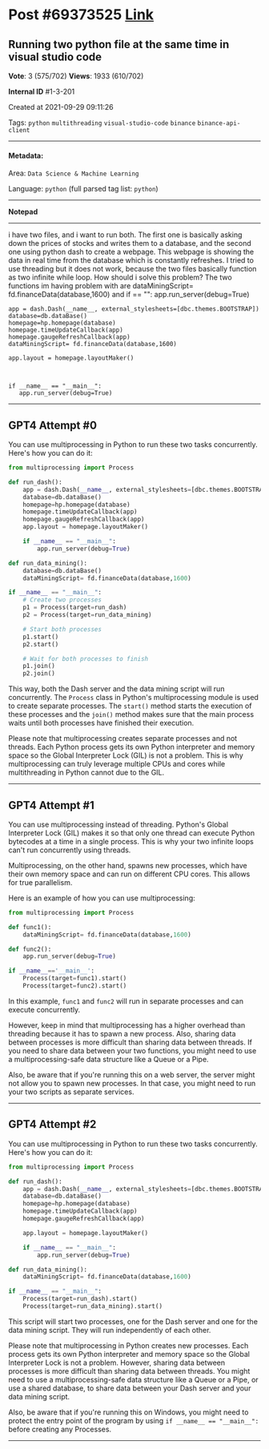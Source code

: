 
# Post \#69373525 [Link](https://stackoverflow.com/questions/69373525/)

## Running two python file at the same time in visual studio code

**Vote**: 3 (575/702) **Views**: 1933 (610/702) 

**Internal ID** \#1-3-201

Created at 2021-09-29 09:11:26

Tags: `python` `multithreading` `visual-studio-code` `binance` `binance-api-client`

----------

#### Metadata:

Area: `Data Science & Machine Learning`

Language: `python` (full parsed tag list: `python`)

----------

**Notepad**


----------

i have two files, and i want to run both. The first one is basically asking down the prices of stocks and writes them to a database, and the second one using python dash to create a webpage. This webpage is showing the data in real time from the database which is constantly refreshes. I tried to use threading but it does not work, because the two files basically function as two infinite while loop. How should i solve this problem?
The two functions im having problem with are
dataMiningScript= fd.financeData(database,1600)
and
if  == "":
app.run_server(debug=True)
```
app = dash.Dash(__name__, external_stylesheets=[dbc.themes.BOOTSTRAP])
database=db.dataBase()
homepage=hp.homepage(database)
homepage.timeUpdateCallback(app)
homepage.gaugeRefreshCallback(app)
dataMiningScript= fd.financeData(database,1600)

app.layout = homepage.layoutMaker()



if __name__ == "__main__":
   app.run_server(debug=True)
```



----------
        
## GPT4 Attempt \#0

You can use multiprocessing in Python to run these two tasks concurrently. Here's how you can do it:

```python
from multiprocessing import Process

def run_dash():
    app = dash.Dash(__name__, external_stylesheets=[dbc.themes.BOOTSTRAP])
    database=db.dataBase()
    homepage=hp.homepage(database)
    homepage.timeUpdateCallback(app)
    homepage.gaugeRefreshCallback(app)
    app.layout = homepage.layoutMaker()

    if __name__ == "__main__":
        app.run_server(debug=True)

def run_data_mining():
    database=db.dataBase()
    dataMiningScript= fd.financeData(database,1600)

if __name__ == "__main__":
    # Create two processes
    p1 = Process(target=run_dash)
    p2 = Process(target=run_data_mining)

    # Start both processes
    p1.start()
    p2.start()

    # Wait for both processes to finish
    p1.join()
    p2.join()
```

This way, both the Dash server and the data mining script will run concurrently. The `Process` class in Python's multiprocessing module is used to create separate processes. The `start()` method starts the execution of these processes and the `join()` method makes sure that the main process waits until both processes have finished their execution.

Please note that multiprocessing creates separate processes and not threads. Each Python process gets its own Python interpreter and memory space so the Global Interpreter Lock (GIL) is not a problem. This is why multiprocessing can truly leverage multiple CPUs and cores while multithreading in Python cannot due to the GIL.

--------

## GPT4 Attempt \#1

You can use multiprocessing instead of threading. Python's Global Interpreter Lock (GIL) makes it so that only one thread can execute Python bytecodes at a time in a single process. This is why your two infinite loops can't run concurrently using threads. 

Multiprocessing, on the other hand, spawns new processes, which have their own memory space and can run on different CPU cores. This allows for true parallelism.

Here is an example of how you can use multiprocessing:

```python
from multiprocessing import Process

def func1():
    dataMiningScript= fd.financeData(database,1600)

def func2():
    app.run_server(debug=True)

if __name__=='__main__':
    Process(target=func1).start()
    Process(target=func2).start()
```

In this example, `func1` and `func2` will run in separate processes and can execute concurrently. 

However, keep in mind that multiprocessing has a higher overhead than threading because it has to spawn a new process. Also, sharing data between processes is more difficult than sharing data between threads. If you need to share data between your two functions, you might need to use a multiprocessing-safe data structure like a Queue or a Pipe. 

Also, be aware that if you're running this on a web server, the server might not allow you to spawn new processes. In that case, you might need to run your two scripts as separate services.

--------

## GPT4 Attempt \#2

You can use multiprocessing in Python to run these two tasks concurrently. Here's how you can do it:

```python
from multiprocessing import Process

def run_dash():
    app = dash.Dash(__name__, external_stylesheets=[dbc.themes.BOOTSTRAP])
    database=db.dataBase()
    homepage=hp.homepage(database)
    homepage.timeUpdateCallback(app)
    homepage.gaugeRefreshCallback(app)

    app.layout = homepage.layoutMaker()

    if __name__ == "__main__":
        app.run_server(debug=True)

def run_data_mining():
    dataMiningScript= fd.financeData(database,1600)

if __name__ == "__main__":
    Process(target=run_dash).start()
    Process(target=run_data_mining).start()
```

This script will start two processes, one for the Dash server and one for the data mining script. They will run independently of each other.

Please note that multiprocessing in Python creates new processes. Each process gets its own Python interpreter and memory space so the Global Interpreter Lock is not a problem. However, sharing data between processes is more difficult than sharing data between threads. You might need to use a multiprocessing-safe data structure like a Queue or a Pipe, or use a shared database, to share data between your Dash server and your data mining script.

Also, be aware that if you're running this on Windows, you might need to protect the entry point of the program by using `if __name__ == "__main__":` before creating any Processes.

--------
